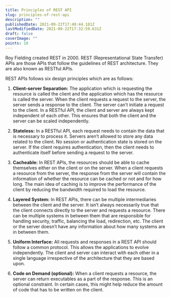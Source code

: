 ```yaml
---
title: Principles of REST API
slug: principles-of-rest-api
description: ""
publishedDate: 2021-09-22T17:49:44.101Z
lastModifiedDate: 2021-09-22T17:32:59.631Z
draft: false
coverImage: ""
points: 10
---
```


Roy Fielding created REST in 2000. REST (Representational State Transfer) APIs are those APIs that follow the guidelines of REST architecture. They are also known as RESTful APIs.

REST APIs follows six design principles which are as follows:

1. **Client-server Separation:** The application which is requesting the resource is called the client and the application which has the resource is called the server. When the client requests a request to the server, the server sends a response to the client. The server can’t initiate a request to the client. In a RESTful API, the client and server are always kept independent of each other. This ensures that both the client and the server can be scaled independently.

2. **Stateless:** In a RESTful API, each request needs to contain the data that is necessary to process it. Servers aren’t allowed to store any data related to the client. No session or authentication state is stored on the server. If the client requires authentication, then the client needs to authenticate itself before sending a request to the server.

3. **Cacheable:** In REST APIs, the resources should be able to cache themselves either on the client or on the server. When a client requests a resource from the server, the response from the server will contain the information of whether the resource can be cached or not and for how long. The main idea of caching is to improve the performance of the client by reducing the bandwidth required to load the resource.

4. **Layered System:** In REST APIs, there can be multiple intermediaries between the client and the server. It isn’t always necessarily true that the client connects directly to the server and requests a resource. There can be multiple systems in between them that are responsible for handling security, traffic, balancing the load, redirection, etc. The client or the server doesn’t have any information about how many systems are in between them.

5. **Uniform Interface:** All requests and responses in a REST API should follow a common protocol. This allows the applications to evolve independently. The client and server can interact with each other in a single language irrespective of the architecture that they are based upon.

6. **Code on Demand (optional):** When a client requests a resource, the server can return executables as a part of the response. This is an optional constraint. In certain cases, this might help reduce the amount of code that has to be written on the client.
